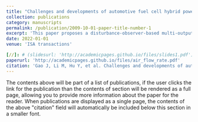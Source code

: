 ```yaml
---
title: "Challenges and developments of automotive fuel cell hybrid power system and control"
collection: publications
category: manuscripts
permalink: /publication/2009-10-01-paper-title-number-1
excerpt: 'This paper proposes a disturbance-observer-based multi-output feedback control strategy for simultaneously controlling the air flow rate and cathode pressure in PEMFCs.'
date: 2022-01-01
venue: 'ISA transactions'

[//]: # (slidesurl: 'http://academicpages.github.io/files/slides1.pdf')
paperurl: 'http://academicpages.github.io/files/air_flow_rate.pdf'
citation: 'Gao J, Li M, Hu Y, et al. Challenges and developments of automotive fuel cell hybrid power system and control[J]. Science China Information Sciences, 2019, 62: 1-25.'
---
```


The contents above will be part of a list of publications, if the user clicks the link for the publication than the contents of section will be rendered as a full page, allowing you to provide more information about the paper for the reader. When publications are displayed as a single page, the contents of the above "citation" field will automatically be included below this section in a smaller font.
